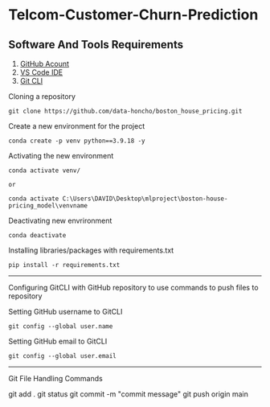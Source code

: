 # Telcom-Customer-Churn-Prediction

## Software And Tools Requirements 

1. [GitHub Acount](https://github.com)
2. [VS Code IDE](https://code.visualstudio.com/)
4. [Git CLI](https://git-scm.com/book/en/v2/Getting-Started-The-Command-Line)


Cloning a repository
```
git clone https://github.com/data-honcho/boston_house_pricing.git
```

Create a new environment for the project
```
conda create -p venv python==3.9.18 -y
```

Activating the new environment
```
conda activate venv/

or 

conda activate C:\Users\DAVID\Desktop\mlproject\boston-house-pricing_model\venvname
```

Deactivating new envrironment
```
conda deactivate
```

Installing libraries/packages with requirements.txt
```
pip install -r requirements.txt
``` 
__________________________________________________________________________________________
Configuring GitCLI with GitHub repository to use commands to push files to repository

Setting GitHub username to GitCLI
```
git config --global user.name
```
Setting GitHub email to GitCLI
```
git config --global user.email
```

__________________________________________________________________________________________
Git File Handling Commands

git add .
git status
git commit -m "commit message"
git push origin main